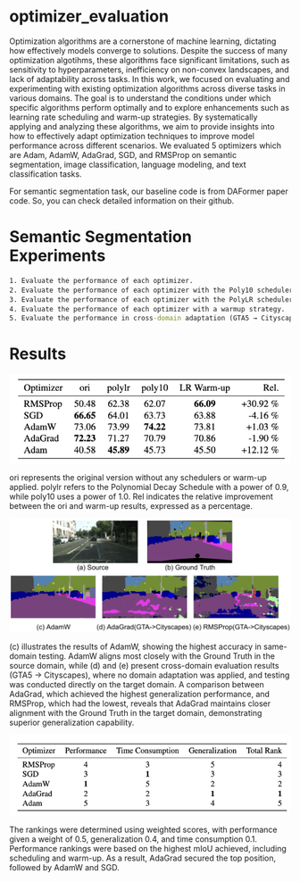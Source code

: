 # optimizer_evaluation

Optimization algorithms are a cornerstone of machine learning, dictating how effectively models converge to solutions. Despite the success of many optimization algotihms, these algorithms face significant limitations, such as sensitivity to hyperparameters, inefficiency on non-convex landscapes, and lack of adaptability across tasks. In this work, we focused on evaluating and experimenting with existing optimization algorithms across diverse tasks in various domains. The goal is to understand the conditions under which specific algorithms perform optimally and to explore enhancements such as learning rate scheduling and warm-up strategies. By systematically applying and analyzing these algorithms, we aim to provide insights into how to effectively adapt optimization techniques to improve model performance across different scenarios. We evaluated 5 optimizers which are Adam, AdamW, AdaGrad, SGD, and RMSProp on semantic segmentation, image classification, language modeling, and text classification tasks. 

For semantic segmentation task, our baseline code is from DAFormer paper code. So, you can check detailed information on their github.

# Semantic Segmentation Experiments
``` cmd
1. Evaluate the performance of each optimizer.
2. Evaluate the performance of each optimizer with the Poly10 scheduler.
3. Evaluate the performance of each optimizer with the PolyLR scheduler.
4. Evaluate the performance of each optimizer with a warmup strategy.
5. Evaluate the performance in cross-domain adaptation (GTA5 → Cityscapes) to check generalization performance.
```

# Results
<img src='./resources/performance.png'>

ori represents the original version without any schedulers or warm-up applied. polylr refers to the Polynomial Decay Schedule with a power of 0.9, while poly10 uses a power of 1.0. Rel indicates the relative improvement between the ori and warm-up results, expressed as a percentage.


<img src='./resources/segmap_result_3.png'>


(c) illustrates the results of AdamW, showing the highest accuracy in same-domain testing. AdamW aligns most closely with the Ground Truth in the source domain, while (d) and (e) present cross-domain evaluation results (GTA5 → Cityscapes), where no domain adaptation was applied, and testing was conducted directly on the target domain. A comparison between AdaGrad, which achieved the highest generalization performance, and RMSProp, which had the lowest, reveals that AdaGrad maintains closer alignment with the Ground Truth in the target domain, demonstrating superior generalization capability.

<img src='./resources/ranking.png'>

The rankings were determined using weighted scores, with performance given a weight of 0.5, generalization 0.4, and time consumption 0.1. Performance rankings were based on the highest mIoU achieved, including scheduling and warm-up. As a result, AdaGrad secured the top position, followed by AdamW and SGD.





